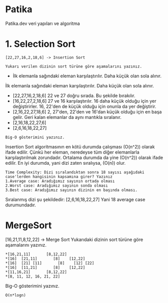 # Patika
Patika.dev veri yapıları ve algoritma

# 1. Selection Sort
```
[22,27,16,2,18,6] -> Insertion Sort

Yukarı verilen dizinin sort türüne göre aşamalarını yazınız.
```


* İlk elemanla sağındaki eleman karşılaştırılır. Daha küçük olan sola alınır.

İlk elemanla sağındaki eleman karşılaştırılır. Daha küçük olan sola alınır.
* [22,27,16,2,18,6] 22 ve 27 doğru sırada. Bu şekilde bırakılır.
* [16,22,27,2,18,6] 27 ve 16 karşılaştırılır. 16 daha küçük olduğu için yer değiştirirler. 16, 22'den de küçük olduğu için onunla da yer değiştirir.
* [2,16,22,27,18,6] 2, 27'den, 22'den ve 16'dan küçük olduğu için en başa gelir. Geri kalan elemanlar da aynı mantıkla sıralanır.
* [2,16,18,22,27,6]
* [2,6,16,18,22,27]


```
Big-O gösterimini yazınız.
```
Insertion Sort algoritmasının en kötü durumda çalışması \(O(n^2)\) olarak ifade edilir. Çünkü her eleman, neredeyse tüm diğer elemanlarla karşılaştırılmak zorundadır. Ortalama durumda da yine \(O(n^2)\) olarak ifade edilir. En iyi durumda, yani dizi zaten sıralıysa, \(O(n)\) olur.
```
Time Complexity: Dizi sıralandıktan sonra 18 sayısı aşağıdaki case'lerden hangisinin kapsamına girer? Yazınız
1.Average case: Aradığımız sayının ortada olması
2.Worst case: Aradığımız sayının sonda olması
3.Best case: Aradığımız sayının dizinin en başında olması.
```
Sıralanmış dizi şu şekildedir: [2,6,16,18,22,27]
Yani 18 average case durumundadır.

# MergeSort
[16,21,11,8,12,22] -> Merge Sort
Yukarıdaki dizinin sort türüne göre aşamalarını yazınız.
```
*[16,21,11]       [8,12,22]
*[16]  [21,11]       [8]    [12,22]
*[16]  [21] [11]       [8]    [12] [22]
*[16]  [11,21]       [8]    [12,22]
*[11,16,21]       [8,12,22]
*[8, 11, 12, 16, 21, 22]

```
Big-O gösterimini yazınız.
```
O(n*logn)
```

